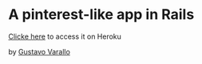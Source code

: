# A pinterest-like app in Rails

[Clicke here](http://gusteresting.herokuapp.com/) to access it on Heroku

by [Gustavo Varallo](http://varallo.me)
